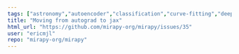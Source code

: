 ```yaml
---
tags: ["astronomy","autoencoder","classification","curve-fitting","deep-learning","enhancement","htru1","image-reconstruction","keras","machine-learning","ogle","variable-stars","x-ray-binaries"]
title: "Moving from autograd to jax"
html_url: "https://github.com/mirapy-org/mirapy/issues/35"
user: "ericmjl"
repo: "mirapy-org/mirapy"
---
```


